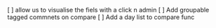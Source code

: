 [ ] allow us to visualise the fiels with a click n admin
[ ] Add groupable tagged commnets on compare
[ ] Add a day list to compare func